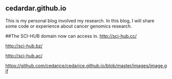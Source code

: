 ## cedardar.github.io
This is my personal blog involved my research. In this blog, I will share some code or experience about cancer genomics research.

##The SCI-HUB domain now can access in.
http://sci-hub.cc/

http://sci-hub.bz/

http://sci-hub.ac/

https://github.com/cedarice/cedarice.github.io/blob/master/images/image.gif 
